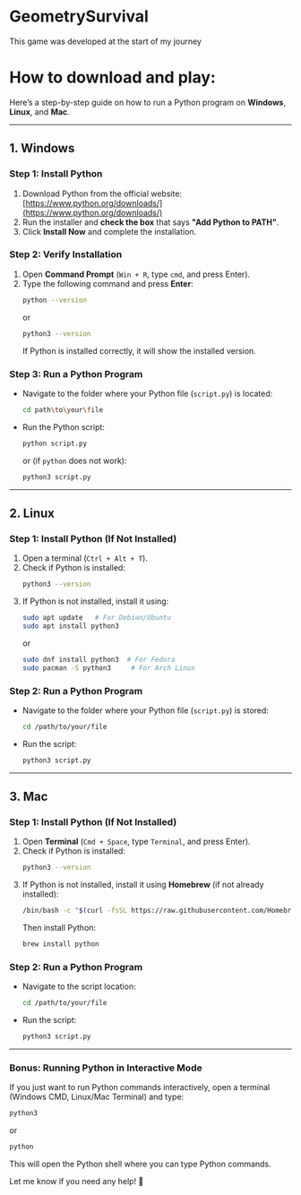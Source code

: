 # GeometrySurvival
This game was developed at the start of my journey

# How to download and play:
Here’s a step-by-step guide on how to run a Python program on **Windows**, **Linux**, and **Mac**.

---

## **1. Windows**
### **Step 1: Install Python**
1. Download Python from the official website: [https://www.python.org/downloads/](https://www.python.org/downloads/)
2. Run the installer and **check the box** that says **"Add Python to PATH"**.
3. Click **Install Now** and complete the installation.

### **Step 2: Verify Installation**
1. Open **Command Prompt** (`Win + R`, type `cmd`, and press Enter).
2. Type the following command and press **Enter**:
   ```sh
   python --version
   ```
   or
   ```sh
   python3 --version
   ```
   If Python is installed correctly, it will show the installed version.

### **Step 3: Run a Python Program**
- Navigate to the folder where your Python file (`script.py`) is located:
  ```sh
  cd path\to\your\file
  ```
- Run the Python script:
  ```sh
  python script.py
  ```
  or (if `python` does not work):
  ```sh
  python3 script.py
  ```

---

## **2. Linux**
### **Step 1: Install Python (If Not Installed)**
1. Open a terminal (`Ctrl + Alt + T`).
2. Check if Python is installed:
   ```sh
   python3 --version
   ```
3. If Python is not installed, install it using:
   ```sh
   sudo apt update   # For Debian/Ubuntu
   sudo apt install python3
   ```
   or
   ```sh
   sudo dnf install python3  # For Fedora
   sudo pacman -S python3     # For Arch Linux
   ```

### **Step 2: Run a Python Program**
- Navigate to the folder where your Python file (`script.py`) is stored:
  ```sh
  cd /path/to/your/file
  ```
- Run the script:
  ```sh
  python3 script.py
  ```

---

## **3. Mac**
### **Step 1: Install Python (If Not Installed)**
1. Open **Terminal** (`Cmd + Space`, type `Terminal`, and press Enter).
2. Check if Python is installed:
   ```sh
   python3 --version
   ```
3. If Python is not installed, install it using **Homebrew** (if not already installed):
   ```sh
   /bin/bash -c "$(curl -fsSL https://raw.githubusercontent.com/Homebrew/install/HEAD/install.sh)"
   ```
   Then install Python:
   ```sh
   brew install python
   ```

### **Step 2: Run a Python Program**
- Navigate to the script location:
  ```sh
  cd /path/to/your/file
  ```
- Run the script:
  ```sh
  python3 script.py
  ```

---

### **Bonus: Running Python in Interactive Mode**
If you just want to run Python commands interactively, open a terminal (Windows CMD, Linux/Mac Terminal) and type:
```sh
python3
```
or
```sh
python
```
This will open the Python shell where you can type Python commands.

Let me know if you need any help! 🚀
